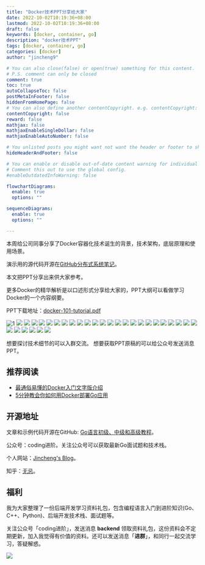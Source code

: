 ```yaml
---
title: "Docker技术PPT分享给大家"
date: 2022-10-02T10:19:36+08:00
lastmod: 2022-10-02T10:19:36+08:00
draft: false
keywords: [docker, container, go]
description: "docker技术PPT"
tags: [docker, container, go]
categories: [docker]
author: "jincheng9"

# You can also close(false) or open(true) something for this content.
# P.S. comment can only be closed
comment: true
toc: true
autoCollapseToc: false
postMetaInFooter: false
hiddenFromHomePage: false
# You can also define another contentCopyright. e.g. contentCopyright: "This is another copyright."
contentCopyright: false
reward: false
mathjax: false
mathjaxEnableSingleDollar: false
mathjaxEnableAutoNumber: false

# You unlisted posts you might want not want the header or footer to show
hideHeaderAndFooter: false

# You can enable or disable out-of-date content warning for individual post.
# Comment this out to use the global config.
#enableOutdatedInfoWarning: false

flowchartDiagrams:
  enable: true
  options: ""

sequenceDiagrams: 
  enable: true
  options: ""

---
```


本周给公司同事分享了Docker容器化技术诞生的背景，技术架构，底层原理和使用场景。

演示用的源代码开源在[GitHub分布式系统笔记](https://github.com/jincheng9/disributed-system-notes/tree/main/docker/02/python-docker-demo "GitHub分布式系统笔记")。

本文把PPT分享出来供大家参考。

更多Docker的精华解析是以口述形式分享给大家的，PPT大纲可以看做学习Docker的一个内容纲要。

PPT下载地址：[docker-101-tutorial.pdf](https://github.com/jincheng9/disributed-system-notes/blob/main/docker/02/docker-101-tutorial.pdf)

![1](https://files.mdnice.com/user/25936/33c28c11-6c41-48a1-bf76-aee172fd5138.png)
![](https://files.mdnice.com/user/25936/8f9f4e93-9eb8-467b-876e-1484586a811c.png)
![](https://files.mdnice.com/user/25936/5dac1680-cfbc-439a-befb-a870fed1db6d.png)
![](https://files.mdnice.com/user/25936/efddd424-2478-4bba-acae-6be838b30d69.png)
![](https://files.mdnice.com/user/25936/234f55f1-fcf9-4f82-bab2-814df3340320.png)
![](https://files.mdnice.com/user/25936/80fab6a4-1019-4fb4-9ecc-ee44d75512fd.png)
![](https://files.mdnice.com/user/25936/cd29107e-7d26-42b8-82a1-709e2d1802ee.png)
![](https://files.mdnice.com/user/25936/b109f73e-9355-4382-bad9-1c112a8cf8ae.png)
![](https://files.mdnice.com/user/25936/643fe129-9219-4076-ad52-27738284548a.png)
![](https://files.mdnice.com/user/25936/f37a538a-141a-4d53-adaf-5a5ec0ab48f6.png)
![](https://files.mdnice.com/user/25936/7c00b0e1-dbe2-475b-bdd6-4cd7e5d3ed95.png)
![](https://files.mdnice.com/user/25936/1430ba67-53ca-4a82-9da7-3121e19e965a.png)
![](https://files.mdnice.com/user/25936/95ba998f-2f6b-445f-888e-643ac9fef8d5.png)
![](https://files.mdnice.com/user/25936/f9f95b56-90f3-4bac-9622-277ad9d9d62b.png)
![](https://files.mdnice.com/user/25936/eeb67ef4-ef61-4c62-bb38-1d47ad2a97f8.png)
![](https://files.mdnice.com/user/25936/a7d7c68c-8f77-4ea4-b4d5-5180742411d9.png)
![](https://files.mdnice.com/user/25936/86ca6c94-272f-43d7-b439-6f46dd0dabc9.png)
![](https://files.mdnice.com/user/25936/ba0477e9-fc60-406d-b347-88f0816ffb0b.png)
![](https://files.mdnice.com/user/25936/d1eb0cc9-6da1-49ad-8cad-2be038c526d5.png)
![](https://files.mdnice.com/user/25936/d39eb6ee-4704-47d7-ba23-c37820761104.png)
![](https://files.mdnice.com/user/25936/17fa0fbc-3a68-4b51-8bdf-d6f9c82eadb3.png)
![](https://files.mdnice.com/user/25936/126a2047-0b39-4537-8639-89bd00e00bb2.png)
![](https://files.mdnice.com/user/25936/37f211e3-1840-4241-9b39-506d718c8e23.png)
![](https://files.mdnice.com/user/25936/1aef94ba-9a77-4004-b383-741211140c43.png)
![](https://files.mdnice.com/user/25936/4b8284c3-8507-4c44-9d82-6d9d66de7ab7.png)
![](https://files.mdnice.com/user/25936/43b5fcd2-22f9-41e9-803e-020a687a8d95.png)
![](https://files.mdnice.com/user/25936/c0c42f32-3bb4-45d5-8a18-b68d88cf3446.png)
![](https://files.mdnice.com/user/25936/adf5c756-5277-470c-90fb-190393d0832e.png)
![](https://files.mdnice.com/user/25936/fc8da697-6984-4dac-8adb-31190c832949.png)
![](https://files.mdnice.com/user/25936/8844b02b-9ef5-4f55-a9a2-c772a5d9c028.png)
![](https://files.mdnice.com/user/25936/2b09909a-0aec-4044-90b2-20a6b0683467.png)

想要探讨技术细节的可以入群交流。
想要获取PPT原稿的可以给公众号发送消息PPT。

## 推荐阅读
* [最通俗易懂的Docker入门文字版介绍](https://mp.weixin.qq.com/s/OTULjZIOWgxlAuauUHkHVg)
* [5分钟教会你如何用Docker部署Go应用](https://mp.weixin.qq.com/s/uFc68fRFg4pGJRGr3dh3QQ)

## 开源地址

文章和示例代码开源在GitHub: [Go语言初级、中级和高级教程](https://github.com/jincheng9/go-tutorial "Go语言初级、中级和高级教程")。

公众号：coding进阶。关注公众号可以获取最新Go面试题和技术栈。

个人网站：[Jincheng's Blog](https://jincheng9.github.io/ "Jincheng's Blog")。

知乎：[无忌](https://www.zhihu.com/people/thucuhkwuji "无忌")。



## 福利

我为大家整理了一份后端开发学习资料礼包，包含编程语言入门到进阶知识(Go、C++、Python)、后端开发技术栈、面试题等。

关注公众号「coding进阶」，发送消息 **backend** 领取资料礼包，这份资料会不定期更新，加入我觉得有价值的资料。还可以发送消息「**进群**」，和同行一起交流学习，答疑解惑。

![](/img/wechat.png)

